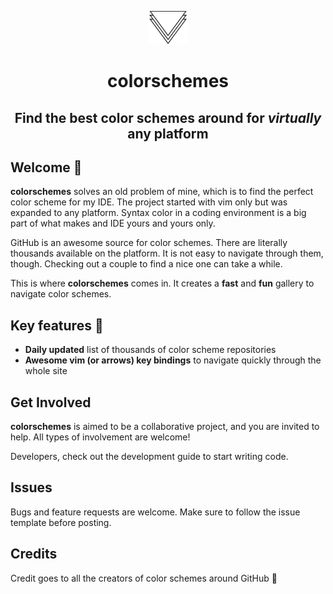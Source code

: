 <p align="center">
  <img alt="colorschemes" src="src/images/logo.svg" width="60" />
</p>
<h1 align="center" style="border:none">
  colorschemes
</h1>
<h2 align="center" style="border:none">
  Find the best color schemes around for <i>virtually</i> any platform
</h2>

## Welcome 🎉

**colorschemes** solves an old problem of mine, which is to find the perfect color scheme for my IDE. The project started with vim only but was expanded to any platform. Syntax color in a coding environment is a big part of what makes and IDE yours and yours only.

GitHub is an awesome source for color schemes. There are literally thousands available on the platform. It is not easy to navigate through them, though. Checking out a couple to find a nice one can take a while.

This is where **colorschemes** comes in. It creates a **fast** and **fun** gallery to navigate color schemes.

## Key features 🚀

- **Daily updated** list of thousands of color scheme repositories
- **Awesome vim (or arrows) key bindings** to navigate quickly through the whole site

## Get Involved

**colorschemes** is aimed to be a collaborative project, and you are invited to help. All types of involvement are welcome!

Developers, check out the development guide to start writing code.

## Issues

Bugs and feature requests are welcome. Make sure to follow the issue template before posting.

## Credits

Credit goes to all the creators of color schemes around GitHub 🎉
